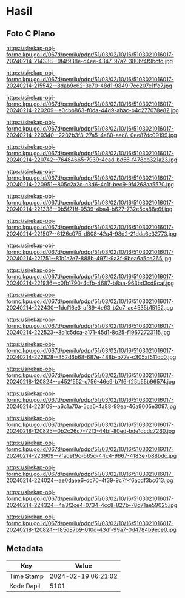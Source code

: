 # Hasil

## Foto C Plano

https://sirekap-obj-formc.kpu.go.id/067d/pemilu/pdpr/51/03/02/10/16/5103021016017-20240214-214338--9f4f938e-d4ee-4347-97a2-380bf4f9bcfd.jpg

https://sirekap-obj-formc.kpu.go.id/067d/pemilu/pdpr/51/03/02/10/16/5103021016017-20240214-215542--8dab9c62-3e70-48d1-9849-7cc207e1ffd7.jpg

https://sirekap-obj-formc.kpu.go.id/067d/pemilu/pdpr/51/03/02/10/16/5103021016017-20240214-220209--e0cbb863-f0da-44d9-abac-b4c277078e82.jpg

https://sirekap-obj-formc.kpu.go.id/067d/pemilu/pdpr/51/03/02/10/16/5103021016017-20240214-220340--2202b3f3-27a5-4a80-aac8-0ee87dc09199.jpg

https://sirekap-obj-formc.kpu.go.id/067d/pemilu/pdpr/51/03/02/10/16/5103021016017-20240214-220742--76484665-7939-4ead-bd56-f478eb321a23.jpg

https://sirekap-obj-formc.kpu.go.id/067d/pemilu/pdpr/51/03/02/10/16/5103021016017-20240214-220951--805c2a2c-c3d6-4c1f-bec9-9f4268aa5570.jpg

https://sirekap-obj-formc.kpu.go.id/067d/pemilu/pdpr/51/03/02/10/16/5103021016017-20240214-221338--0b5f21ff-0539-4ba4-b627-732e5ca88e6f.jpg

https://sirekap-obj-formc.kpu.go.id/067d/pemilu/pdpr/51/03/02/10/16/5103021016017-20240214-221507--6126c075-d808-42a4-98d2-21dda6e32773.jpg

https://sirekap-obj-formc.kpu.go.id/067d/pemilu/pdpr/51/03/02/10/16/5103021016017-20240214-221751--81b1a7e7-888b-4971-9a3f-9bea6a5ce265.jpg

https://sirekap-obj-formc.kpu.go.id/067d/pemilu/pdpr/51/03/02/10/16/5103021016017-20240214-221936--c0fb1790-4dfb-4687-b8aa-963bd3cd9caf.jpg

https://sirekap-obj-formc.kpu.go.id/067d/pemilu/pdpr/51/03/02/10/16/5103021016017-20240214-222430--1dcf16e3-af89-4e63-b2c7-ae4535b15152.jpg

https://sirekap-obj-formc.kpu.go.id/067d/pemilu/pdpr/51/03/02/10/16/5103021016017-20240214-222523--3d1c5dca-a171-45d1-8c25-f19672723115.jpg

https://sirekap-obj-formc.kpu.go.id/067d/pemilu/pdpr/51/03/02/10/16/5103021016017-20240214-222828--352d6b68-687e-488b-b77e-c305af511dc0.jpg

https://sirekap-obj-formc.kpu.go.id/067d/pemilu/pdpr/51/03/02/10/16/5103021016017-20240218-120824--c4521552-c756-46e9-b7f6-f25b55b96574.jpg

https://sirekap-obj-formc.kpu.go.id/067d/pemilu/pdpr/51/03/02/10/16/5103021016017-20240214-223109--a6c1a70a-5ca5-4a88-99ea-46a9005e3097.jpg

https://sirekap-obj-formc.kpu.go.id/067d/pemilu/pdpr/51/03/02/10/16/5103021016017-20240218-120825--0b2c26c7-72f3-44bf-80ed-bde1dcdc7260.jpg

https://sirekap-obj-formc.kpu.go.id/067d/pemilu/pdpr/51/03/02/10/16/5103021016017-20240214-223909--7fad9f9c-565c-44c4-9667-4183e7b88bdc.jpg

https://sirekap-obj-formc.kpu.go.id/067d/pemilu/pdpr/51/03/02/10/16/5103021016017-20240214-224024--ae0daee6-dc70-4f39-9c7f-f6acdf3bc613.jpg

https://sirekap-obj-formc.kpu.go.id/067d/pemilu/pdpr/51/03/02/10/16/5103021016017-20240214-224324--4a3f2ce4-0734-4cc8-827b-78d71ae59025.jpg

https://sirekap-obj-formc.kpu.go.id/067d/pemilu/pdpr/51/03/02/10/16/5103021016017-20240218-120824--185d87b9-010d-43df-99a7-0d4784b9ece0.jpg


## Metadata

| Key        | Value               |
| ---------- | ------------------- |
| Time Stamp | 2024-02-19 06:21:02 |
| Kode Dapil | 5101                |




